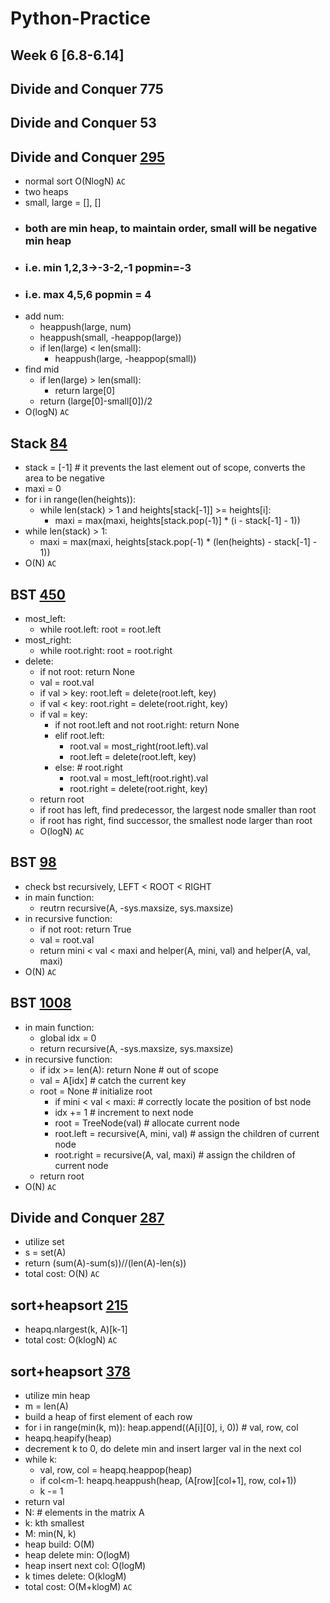 # Python-Practice
## Week 6 [6.8-6.14]

## Divide and Conquer	775
## Divide and Conquer	53
## Divide and Conquer	[295](https://leetcode.com/problems/find-median-from-data-stream/)
  - normal sort O(NlogN) `AC`
  - two heaps
  - small, large = [], [] 
  - ### both are min heap, to maintain order, small will be negative min heap 
  - ### i.e. min 1,2,3->-3-2,-1 popmin=-3 
  - ### i.e. max 4,5,6 popmin = 4
  - add num:
    - heappush(large, num)
    - heappush(small, -heappop(large))
    - if len(large) < len(small):
      - heappush(large, -heappop(small))
  - find mid
    - if len(large) > len(small):
      - return large[0]
    - return (large[0]-small[0])/2
  - O(logN) `AC`
  
## Stack [84](https://leetcode.com/problems/largest-rectangle-in-histogram/)
  - stack = [-1] # it prevents the last element out of scope, converts the area to be negative
  - maxi = 0
  - for i in range(len(heights)):
    - while len(stack) > 1 and heights[stack[-1]] >= heights[i]:
      - maxi = max(maxi, heights[stack.pop(-1)] * (i - stack[-1] - 1))
  - while len(stack) > 1:
    - maxi = max(maxi, heights[stack.pop(-1) * (len(heights) - stack[-1] - 1))
  - O(N) `AC`

## BST [450](https://leetcode.com/problems/delete-node-in-a-bst/)
  - most_left:
    - while root.left: root = root.left
  - most_right:
    - while root.right: root = root.right
  - delete:
    - if not root: return None
    - val = root.val
    - if val > key: root.left = delete(root.left, key)
    - if val < key: root.right = delete(root.right, key)
    - if val = key:
      - if not root.left and not root.right: return None
      - elif root.left:
        - root.val = most_right(root.left).val
        - root.left = delete(root.left, key)
      - else: # root.right
        - root.val = most_left(root.right).val
        - root.right = delete(root.right, key)
    - return root
    - if root has left, find predecessor, the largest node smaller than root
    - if root has right, find successor, the smallest node larger than root
    - O(logN) `AC`

## BST [98](https://leetcode.com/problems/validate-binary-search-tree/) 
  - check bst recursively, LEFT < ROOT < RIGHT
  - in main function:
    - reutrn recursive(A, -sys.maxsize, sys.maxsize)
  - in recursive function:
    - if not root: return True
    - val = root.val
    - return mini < val < maxi and helper(A, mini, val) and helper(A, val, maxi)
  - O(N) `AC`

## BST [1008](https://leetcode.com/problems/construct-binary-search-tree-from-preorder-traversal/)
  - in main function:
    - global idx = 0
    - return recursive(A, -sys.maxsize, sys.maxsize)
  - in recursive function:
    - if idx >= len(A): return None # out of scope
    - val = A[idx] # catch the current key
    - root = None # initialize root
      - if mini < val < maxi: # correctly locate the position of bst node
      - idx += 1 # increment to next node
      - root = TreeNode(val) # allocate current node
      - root.left = recursive(A, mini, val) # assign the children of current node
      - root.right = recursive(A, val, maxi) # assign the children of current node
    - return root
  - O(N) `AC`

## Divide and Conquer	[287](https://leetcode.com/problems/find-the-duplicate-number/)
  - utilize set
  - s = set(A)
  - return (sum(A)-sum(s))//(len(A)-len(s))
  - total cost: O(N) `AC`

## sort+heapsort 	[215](https://leetcode.com/problems/kth-largest-element-in-an-array/)
  - heapq.nlargest(k, A)[k-1]
  - total cost: O(klogN) `AC`

## sort+heapsort 	[378](https://leetcode.com/problems/kth-smallest-element-in-a-sorted-matrix/)
  - utilize min heap
  - m = len(A)
  - build a heap of first element of each row
  - for i in range(min(k, m)): heap.append((A[i][0], i, 0)) # val, row, col
  - heapq.heapify(heap)
  - decrement k to 0, do delete min and insert larger val in the next col
  - while k:
    - val, row, col = heapq.heappop(heap)
    - if col<m-1: heapq.heappush(heap, (A[row][col+1], row, col+1))
    - k -= 1
  - return val
  - N: # elements in the matrix A
  - k: kth smallest
  - M: min(N, k)
  - heap build: O(M)
  - heap delete min: O(logM)
  - heap insert next col: O(logM)
  - k times delete: O(klogM)
  - total cost: O(M+klogM) `AC`  
  


